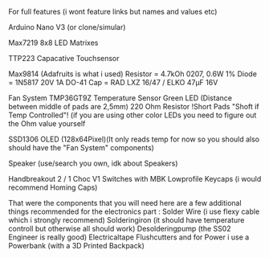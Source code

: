 For full features
(i wont feature links but names and values etc)

Arduino Nano V3 (or clone/simular) 

Max7219 8x8 LED Matrixes 

TTP223 Capacative Touchsensor   

Max9814 (Adafruits is what i used)
Resistor = 4.7kOh 0207, 0.6W 1%
Diode = 1N5817 20V 1A DO-41
Cap = RAD LXZ 16/47 / ELKO 47µF 16V

Fan System 
TMP36GT9Z Temperature Sensor
Green LED (Distance between middle of pads are 2,5mm)
220 Ohm Resistor
!Short Pads "Shoft if Temp Controlled"!
(if you are using other color LEDs you need to figure out the Ohm value yourself

SSD1306 OLED (128x64Pixel)(It only reads temp for now so you should also should have the "Fan System" components)

Speaker (use/search you own, idk about Speakers)

Handbreakout
2 / 1 Choc V1 Switches with MBK Lowprofile Keycaps (i would recommend Homing Caps)


That were the components that you will need here are a few additional things recommended for the electronics part :
Solder
Wire (i use flexy cable which i strongly recommend)
Solderingiron (it should have temperature controll but otherwise all should work)
Desolderingpump (the SS02 Engineer is really good)
Electricaltape
Flushcutters
and for Power i use a Powerbank (with a 3D Printed Backpack)
